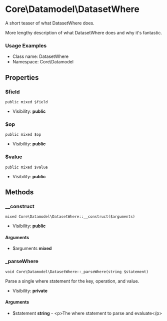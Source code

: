 Core\Datamodel\DatasetWhere
===============

A short teaser of what DatasetWhere does.

More lengthy description of what DatasetWhere does and why it's fantastic.

<h3>Usage Examples</h3>


* Class name: DatasetWhere
* Namespace: Core\Datamodel





Properties
----------


### $field

    public mixed $field





* Visibility: **public**


### $op

    public mixed $op





* Visibility: **public**


### $value

    public mixed $value





* Visibility: **public**


Methods
-------


### __construct

    mixed Core\Datamodel\DatasetWhere::__construct($arguments)





* Visibility: **public**


#### Arguments
* $arguments **mixed**



### _parseWhere

    void Core\Datamodel\DatasetWhere::_parseWhere(string $statement)

Parse a single where statement for the key, operation, and value.



* Visibility: **private**


#### Arguments
* $statement **string** - &lt;p&gt;The where statement to parse and evaluate&lt;/p&gt;


